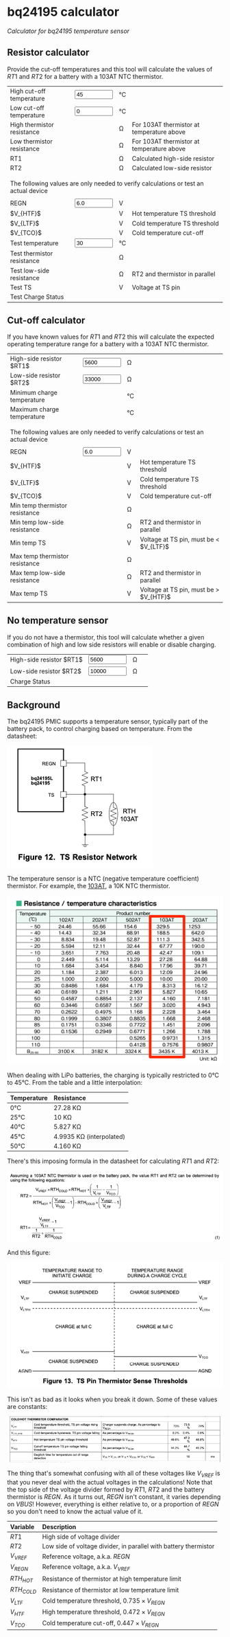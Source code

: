 # bq24195 calculator

*Calculator for bq24195 temperature sensor*


## Resistor calculator

Provide the cut-off temperatures and this tool will calculate the values of $RT1$ and $RT2$
for a battery with a 103AT NTC thermistor.

<table id="resTable">
    <tbody>
        <tr>
            <td>High cut-off temperature</td>
            <td><input type="text" id="resCalcHigh" size="8" value="45" /></td>
            <td>&deg;C</td>
            <td>&nbsp;</td>
        </tr>
        <tr>
            <td>Low cut-off temperature</td>
            <td><input type="text" id="resCalcLow" size="8" value="0" /></td>
            <td>&deg;C</td>
            <td>&nbsp;</td>
        </tr>
        <tr>
            <td>High thermistor resistance</td>
            <td><span data-key="rthhot"></span></td>
            <td>&ohm;</td>
            <td>For 103AT thermistor at temperature above</td>
        </tr>
        <tr>
            <td>Low thermistor resistance</td>
            <td><span data-key="rthcold"></span></td>
            <td>&ohm;</td>
            <td>For 103AT thermistor at temperature above</td>
        </tr>
        <tr>
            <td>RT1</td>
            <td><span data-key="rt1"></span></td>
            <td>&ohm;</td>
            <td>Calculated high-side resistor</td>
        </tr>
        <tr>
            <td>RT2</td>
            <td><span data-key="rt2"></span></td>
            <td>&ohm;</td>
            <td>Calculated low-side resistor</td>
        </tr>
        <tr>
            <td colspan="4" style="padding-top: 16px; padding-bottom: 8px;">The following values are only needed to verify calculations or test an actual device</td>
        </tr>
        <tr>
            <td>REGN</td>
            <td><input type="text" id="resRegn" size="8" value="6.0" /></td>
            <td>V</td>
            <td>&nbsp;</td>
        </tr>
        <tr>
            <td>$V_{HTF}$</td>
            <td><span data-key="vhtf"></span></td>
            <td>V</td>
            <td>Hot temperature TS threshold</td>
        </tr>
        <tr>
            <td>$V_{LTF}$</td>
            <td><span data-key="vltf"></span></td>
            <td>V</td>
            <td>Cold temperature TS threshold</td>
        </tr>
        <tr>
            <td>$V_{TCO}$</td>
            <td><span data-key="vtco"></span></td>
            <td>V</td>
            <td>Cold temperature cut-off</td>
        </tr>
        <tr>
            <td>Test temperature</td>
            <td><input type="text" id="resTestTemperature" size="8" value="30" /></td>
            <td>&deg;C</td>
            <td>&nbsp;</td>
        </tr>
        <tr>
            <td>Test thermistor resistance</td>
            <td><span data-key="resTestResistance"></span></td>
            <td>&ohm;</td>
            <td>&nbsp;</td>
        </tr>
        <tr>
            <td>Test low-side resistance</td>
            <td><span data-key="resTestLow"></span></td>
            <td>&ohm;</td>
            <td>RT2 and thermistor in parallel</td>
        </tr>
        <tr>
            <td>Test TS</td>
            <td><span data-key="resTestVoltage"></span></td>
            <td>V</td>
            <td>Voltage at TS pin</td>
        </tr>
        <tr>
            <td>Test Charge Status</td>
            <td colspan="3"><span data-key="resTestStatus"></span></td>
        </tr>
    </tbody>
</table>


## Cut-off calculator

If you have known values for $RT1$ and $RT2$ this will calculate the expected operating temperature range
for a battery with a 103AT NTC thermistor.

<table id="cutOffTable">
    <tbody>
        <tr>
            <td>High-side resistor $RT1$</td>
            <td><input type="text" id="cutOffHigh" size="8" value="5600" /></td>
            <td>&ohm;</td>
            <td>&nbsp;</td>
        </tr>
        <tr>
            <td>Low-side resistor $RT2$</td>
            <td><input type="text" id="cutOffLow" size="8" value="33000" /></td>
            <td>&ohm;</td>
            <td>&nbsp;</td>
        </tr>
        <tr>
            <td>Minimum charge temperature</td>
            <td><span data-key="minTemp"></span></td>
            <td>&deg;C</td>
            <td>&nbsp;</td>
        </tr>
        <tr>
            <td>Maximum charge temperature</td>
            <td><span data-key="maxTemp"></span></td>
            <td>&deg;C</td>
            <td>&nbsp;</td>
        </tr>
        <tr>
            <td colspan="4" style="padding-top: 16px; padding-bottom: 8px;">The following values are only needed to verify calculations or test an actual device</td>
        </tr>
        <tr>
            <td>REGN</td>
            <td><input type="text" id="cutOffRegn" size="8" value="6.0" /></td>
            <td>V</td>
            <td>&nbsp;</td>
        </tr>
        <tr>
            <td>$V_{HTF}$</td>
            <td><span data-key="vhtf"></span></td>
            <td>V</td>
            <td>Hot temperature TS threshold</td>
        </tr>
        <tr>
            <td>$V_{LTF}$</td>
            <td><span data-key="vltf"></span></td>
            <td>V</td>
            <td>Cold temperature TS threshold</td>
        </tr>
        <tr>
            <td>$V_{TCO}$</td>
            <td><span data-key="vtco"></span></td>
            <td>V</td>
            <td>Cold temperature cut-off</td>
        </tr>
        <tr>
            <td>Min temp thermistor resistance</td>
            <td><span data-key="min.resTestResistance"></span></td>
            <td>&ohm;</td>
            <td>&nbsp;</td>
        </tr>
        <tr>
            <td>Min temp low-side resistance</td>
            <td><span data-key="min.resTestLow"></span></td>
            <td>&ohm;</td>
            <td>RT2 and thermistor in parallel</td>
        </tr>
        <tr>
            <td>Min temp TS</td>
            <td><span data-key="min.resTestVoltage"></span></td>
            <td>V</td>
            <td>Voltage at TS pin, must be < $V_{LTF}$</td>
        </tr>
        <tr>
            <td>Max temp thermistor resistance</td>
            <td><span data-key="max.resTestResistance"></span></td>
            <td>&ohm;</td>
            <td>&nbsp;</td>
        </tr>
        <tr>
            <td>Max temp low-side resistance</td>
            <td><span data-key="max.resTestLow"></span></td>
            <td>&ohm;</td>
            <td>RT2 and thermistor in parallel</td>
        </tr>
        <tr>
            <td>Max temp TS</td>
            <td><span data-key="max.resTestVoltage"></span></td>
            <td>V</td>
            <td>Voltage at TS pin, must be > $V_{HTF}$</td>
        </tr>
    </tbody>
</table>



## No temperature sensor

If you do not have a thermistor, this tool will calculate whether a given combination of high and 
low side resistors will enable or disable charging.

<table id="noTempTable">
    <tbody>
        <tr>
            <td>High-side resistor $RT1$</td>
            <td><input type="text" id="noTempHigh" size="8" value="5600" /></td>
            <td>&ohm;</td>
            <td>&nbsp;</td>
        </tr>
        <tr>
            <td>Low-side resistor $RT2$</td>
            <td><input type="text" id="noTempLow" size="8" value="10000" /></td>
            <td>&ohm;</td>
            <td>&nbsp;</td>
        </tr>
        <tr>
            <td>Charge Status</td>
            <td colspan="3"><span data-key="noTempStatus"></span></td>
        </tr>
    </tbody>
</table>


## Background

The bq24195 PMIC supports a temperature sensor, typically part of the battery pack, to control charging based on temperature. From the datasheet:

![](images/ts-network.png)

The temperature sensor is a NTC (negative temperature coefficient) thermistor. For example, the [103AT](https://www.digikey.com/en/products/detail/semitec-usa-corp/103AT-2/16579059), a 10K NTC thermistor.

![](images/thermistor.png)

When dealing with LiPo batteries, the charging is typically restricted to 0°C to 45°C. From the table and a little interpolation:

| Temperature | Resistance |
| :--- | :--- |
| 0&deg;C | 27.28 K&ohm; |
| 25&deg;C | 10 K&ohm; |
| 40&deg;C | 5.827 K&ohm; |
| 45&deg;C | 4.9935 K&ohm; (interpolated) |
| 50&deg;C | 4.160 K&ohm; |

There's this imposing formula in the datasheet for calculating $RT1$ and $RT2$:

![](images/formula.png)

And this figure:

![](images/fig13.png)

This isn't as bad as it looks when you break it down. Some of these values are constants:

![](images/constants.png)

The thing that's somewhat confusing with all of these voltages like $V_{VREF}$ is that you never deal with the actual voltages in the calculations! Note that the top side of the voltage divider formed by $RT1$, $RT2$ and the battery thermistor is $REGN$. As it turns out, $REGN$ isn't constant, it varies depending on $VBUS$! However, everything is either relative to, or a proportion of $REGN$ so you don't need to know the actual value of it.

| Variable | Description |
| :---  | :--- |
| $RT1$ | High side of voltage divider |
| $RT2$ | Low side of voltage divider, in parallel with battery thermistor |
| $V_{VREF}$ | Reference voltage, a.k.a. $REGN$ |
| $V_{REGN}$ | Reference voltage, a.k.a. $V_{VREF}$ |
| $RTH_{HOT}$ | Resistance of thermistor at high temperature limit |
| $RTH_{COLD}$ | Resistance of thermistor at low temperature limit |
| $V_{LTF}$ | Cold temperature threshold, $0.735 \times V_{REGN}$ |
| $V_{HTF}$ | High temperature threshold, $0.472 \times V_{REGN}$ |
| $V_{TCO}$ | Cold temperature cut-off, $0.447 \times V_{REGN}$ |


